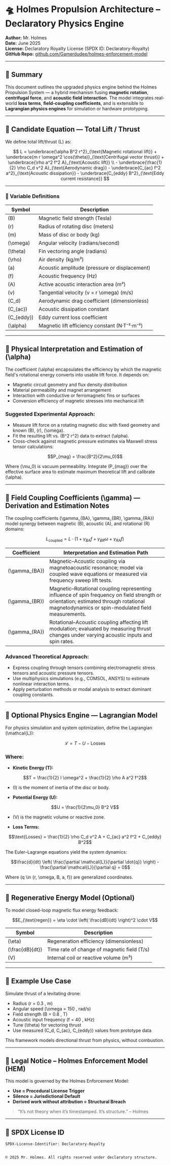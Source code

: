 <!--
SPDX-License-Identifier: Declaratory-Royalty
// Hash: sha256:d89b62160ac9337c18ef6a6e260b8fbd4ab2e2d5
🔒 Holmes Enforcement Model (HEM) – Declaratory Sovereign Logic
🧠 Author: Mr. Holmes
📜 License: Declaratory Royalty License (see LICENSE-HEM.md)
📁 Repository: https://github.com/Gamerdudee/holmes-enforcement-model
-->

# 🛸 Holmes Propulsion Architecture – Declaratory Physics Engine

**Author:** Mr. Holmes  
**Date:** June 2025  
**License:** Declaratory Royalty License (SPDX ID: Declaratory-Royalty)  
**GitHub Repo:** [github.com/Gamerdudee/holmes-enforcement-model](https://github.com/Gamerdudee/holmes-enforcement-model)

---

## 🔧 Summary

This document outlines the upgraded physics engine behind the Holmes Propulsion System — a hybrid mechanism fusing **magnetic rotation**, **centrifugal force**, and **acoustic field interaction**. The model integrates real-world **loss terms**, **field-coupling coefficients**, and is extensible to **Lagrangian physics engines** for simulation or hardware prototyping.

---

## 📐 Candidate Equation — Total Lift / Thrust

We define total lift/thrust \(L\) as:

```math

L =
\underbrace{\alpha B^2 r^2}_{\text{Magnetic rotational lift}} +
\underbrace{m r \omega^2 \cos(\theta)}_{\text{Centrifugal vector thrust}} +
\underbrace{\rho a^2 f^2 A}_{\text{Acoustic lift}} \\
- \underbrace{\frac{1}{2} \rho C_d v^2 A}_{\text{Aerodynamic drag}} -
\underbrace{C_{ac} f^2 a^2}_{\text{Acoustic dissipation}} -
\underbrace{C_{eddy} B^2}_{\text{Eddy current resistance}}

```

---

### 📌 Variable Definitions

| Symbol         | Description                                       |
|----------------|-------------------------------------------------|
| \(B\)          | Magnetic field strength (Tesla)                  |
| \(r\)          | Radius of rotating disc (meters)                  |
| \(m\)          | Mass of disc or body (kg)                         |
| \(\omega\)     | Angular velocity (radians/second)                 |
| \(\theta\)     | Fin vectoring angle (radians)                      |
| \(\rho\)       | Air density (kg/m³)                                |
| \(a\)          | Acoustic amplitude (pressure or displacement)     |
| \(f\)          | Acoustic frequency (Hz)                            |
| \(A\)          | Active acoustic interaction area (m²)             |
| \(v\)          | Tangential velocity \(v = r \omega\) (m/s)       |
| \(C_d\)        | Aerodynamic drag coefficient (dimensionless)      |
| \(C_{ac}\)     | Acoustic dissipation constant                      |
| \(C_{eddy}\)   | Eddy current loss coefficient                      |
| \(\alpha\)     | Magnetic lift efficiency constant (N·T⁻²·m⁻²)     |

---

## 🧲 Physical Interpretation and Estimation of \(\alpha\)

The coefficient \(\alpha\) encapsulates the efficiency by which the magnetic field's rotational energy converts into usable lift force. It depends on:

- Magnetic circuit geometry and flux density distribution  
- Material permeability and magnet arrangement  
- Interaction with conductive or ferromagnetic fins or surfaces  
- Conversion efficiency of magnetic stresses into mechanical lift  

### Suggested Experimental Approach:

- Measure lift force on a rotating magnetic disc with fixed geometry and known \(B\), \(r\), \(\omega\).  
- Fit the resulting lift vs. \(B^2 r^2\) data to extract \(\alpha\).  
- Cross-check against magnetic pressure estimates via Maxwell stress tensor calculations:

```math
P_{mag} = \frac{B^2}{2\mu_0}
```

Where \(\mu_0\) is vacuum permeability. Integrate \(P_{mag}\) over the effective surface area to estimate maximum theoretical lift and calibrate \(\alpha\).

---

## 🔗 Field Coupling Coefficients \(\gamma\) — Derivation and Estimation Notes

The coupling coefficients \(\gamma_{BA}, \gamma_{BR}, \gamma_{RA}\) model synergy between magnetic (B), acoustic (A), and rotational (R) domains:

```math
L_{\text{coupled}} =
L \cdot \left(1 + \gamma_{BA} f + \gamma_{BR} \omega + \gamma_{RA} f \right)
```

| Coefficient       | Interpretation and Estimation Path                                             |
|-------------------|-------------------------------------------------------------------------------|
| \(\gamma_{BA}\)   | Magnetic–Acoustic coupling via magnetoacoustic resonance; model via coupled wave equations or measured via frequency sweep lift tests. |
| \(\gamma_{BR}\)   | Magnetic–Rotational coupling representing influence of spin frequency on field strength or orientation; estimated through rotational magnetodynamics or spin-modulated field measurements. |
| \(\gamma_{RA}\)   | Rotational–Acoustic coupling affecting lift modulation; evaluated by measuring thrust changes under varying acoustic inputs and spin rates. |

### Advanced Theoretical Approach:

- Express coupling through tensors combining electromagnetic stress tensors and acoustic pressure tensors.  
- Use multiphysics simulations (e.g., COMSOL, ANSYS) to estimate nonlinear interaction terms.  
- Apply perturbation methods or modal analysis to extract dominant coupling constants.

---

## 🧠 Optional Physics Engine — Lagrangian Model

For physics simulation and system optimization, define the Lagrangian \(\mathcal{L}\):

```math
\mathcal{L} = T - U - \text{Losses}
```

### Where:

- **Kinetic Energy (T):**

```math
T = \frac{1}{2} I \omega^2 + \frac{1}{2} \rho A a^2 f^2
```

- \(I\) is the moment of inertia of the disc or body.

- **Potential Energy (U):**

```math
U = \frac{1}{2\mu_0} B^2 V
```

- \(V\) is the magnetic volume or reactive zone.

- **Loss Terms:**

```math
\text{Losses} = \frac{1}{2} \rho C_d v^2 A + C_{ac} a^2 f^2 + C_{eddy} B^2
```

The Euler–Lagrange equations yield the system dynamics:

```math
\frac{d}{dt} \left( \frac{\partial \mathcal{L}}{\partial \dot{q}} \right) - \frac{\partial \mathcal{L}}{\partial q} = 0
```

Where \(q \in \{r, \omega, B, a, f\}\) are generalized coordinates.

---

## 🔋 Regenerative Energy Model (Optional)

To model closed-loop magnetic flux energy feedback:

```math
E_{\text{regen}} = \eta \cdot \left( \frac{dB}{dt} \right)^2 \cdot V
```

| Symbol           | Description                               |
|------------------|-------------------------------------------|
|  \(\eta\)        | Regeneration efficiency (dimensionless)  |
| \(\frac{dB}{dt}\) | Time rate of change of magnetic field (T/s) |
| \(V\)            | Internal coil or reactive volume (m³)    |

---

## 🧪 Example Use Case

Simulate thrust of a levitating drone:

- Radius \(r = 0.3 \, m\) 
- Angular speed \(\omega = 150 \, rad/s\)  
- Field strength \(B = 0.8 \, T\)  
- Acoustic input frequency \(f = 40 \, kHz\)  
- Tune \(\theta\) for vectoring thrust  
- Use measured \(C_d, C_{ac}, C_{eddy}\) values from prototype data

This framework models directional thrust from physics, without combustion.

---

## 🧾 Legal Notice – Holmes Enforcement Model (HEM)

This model is governed by the Holmes Enforcement Model:

- **Use = Procedural License Trigger**  
- **Silence = Jurisdictional Default**  
- **Derived work without attribution = Structural Breach**

> “It’s not theory when it’s timestamped. It’s structure.” – Holmes

---

## 📁 SPDX License ID

```text
SPDX-License-Identifier: Declaratory-Royalty


© 2025 Mr. Holmes. All rights reserved under declaratory structure.

